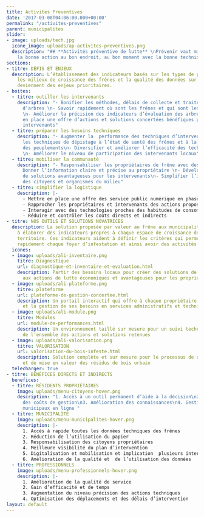 ```yaml
---
title: Activites Preventives
date: '2017-03-08T04:06:00.000+00:00'
permalink: "/activites-preventives"
parent: municipalites
slider:
- image: uploads/tech.jpg
  icone_image: uploads/ap-activites-preventives.png
  description: "## **Activités préventive de lutte** \nPrévenir vaut mieux que guérir,
    la bonne action au bon endroit, au bon moment avec la bonne technique"
sections:
- titre: DÉFIS ET ENJEUX
  description: L’établissement des indicateurs basés sur les types de propriétaires,
    les milieux de croissance des frênes et la qualité des données sur les frênes
    deviennent des enjeux prioritaires.
- boites:
  - titre: outiller les intervenants
    description: "- Bonifier les méthodes, délais de collecte et traitement des données
      d’arbres \n- Savoir rapidement où sont les frênes et qui sont les propriétaires
      \n- Améliorer la précision des indicateurs d’évaluation des arbres\n- Mettre
      en place une offre d’actions et solutions concertées bénéfiques pour tous les
      intervenants"
  - titre: préparer les besoins techniques
    description: "- Augmenter la  performance des techniques d’intervention\n- Adapter
      les techniques de dépistage à l’état de santé des frênes et à la distribution
      des peuplements\n- Diversifier et améliorer l’efficacité des techniques de dépistage
      \n- Améliorer le niveau de participation des intervenants locaux"
  - titre: mobiliser la communauté
    description: "- Responsabiliser les propriétaires de frêne avec des outils simples\n-
      Donner l’information claire et précise au propriétaire \n- Développer les offres
      de solutions avantageuses pour les intervenants\n- Simplifier l’implication
      des citoyens et organismes du milieu"
  - titre: simplifier la logistique
    description: |-
      - Mettre en place une offre des service public numérique en phase avec la gestion durable
      - Rapprocher les propriétaires et intervenants des actions proposées
      - Interagir avec des technologies proches des habitudes de consommation en mutations
      - Réduire et contrôler les coûts directs et indirects
- titre: NOS OUTILS ET SOLUTIONS NOVATRICES
  description: La solution proposée par valeur au frêne aux municipalités consiste
    à élaborer des indicateurs propres à chaque espace de croissance des frênes du
    territoire. Ces indicateurs aident à définir les critères qui permettent de maîtriser
    rapidement chaque foyer d’infestation et ainsi avoir des activités de lutte contrôlables.
  icones:
  - image: uploads/ali-inventaire.png
    titre: Diagnostique
    url: diagnostique-et-inventaire-et-evaluation.html
    description: Partir des besoins locaux pour créer des solutions de soutien intégrées
      aux actions de lutte économiques et avantageuses pour les propriétaires
  - image: uploads/ali-plateforme.png
    titre: plateforme
    url: plateforme-de-gestion-concertee.html
    description: Un portail interactif qui offre à chaque propriétaire l’information
      et la gestion de ses besoins en services administratifs et techniques
  - image: uploads/ali-module.png
    titre: Modules
    url: module-de-performances.html
    description: Un environnement taillé sur mesure pour un suivi technique personnalisé
      de l’ensemble des actions et solutions retenues
  - image: uploads/ali-valorisation.png
    titre: VALORISATION
    url: valorisation-du-bois-infeste.html
    description: Solution complète et sur mesure pour le processus de récupération
      et de mise en valeur des résidus de bois urbain
  telecharger: true
- titre: BÉNÉFICES DIRECTS ET INDIRECTS
  benefices:
  - titre: RÉSIDENTS PROPRIÉTAIRES
    image: uploads/menu-citoyens-hover.png
    description: "1. Accès à un outil permanent d’aide à la décision\n2. Réduction
      des coûts de gestion\n3. Amélioration des connaissances\n4. Gestion des services
      municipaux en ligne "
  - titre: MUNICIPALITÉ
    image: uploads/menu-municipalites-hover.png
    description: |-
      1. Accès à rapide toutes les données techniques des frênes
      2. Réduction de l’utilisation du papier
      3. Responsabilisation des citoyens propriétaires
      4. Meilleure visibilité du plan d’intervention
      5. Digitalisation et mobilisation et implication  plusieurs intervenants
      6. Amélioration de la qualité et  de l’utilisation des données
  - titre: PROFESSIONNELS
    image: uploads/menu-professionnels-hover.png
    description: |-
      1. Amélioration de la qualité de service
      2. Gain d’efficacité et de temps
      3. Augmentation du niveau précision des actions techniques
      4. Optimisation des déplacements et des délais d’intervention
layout: default
---
```

